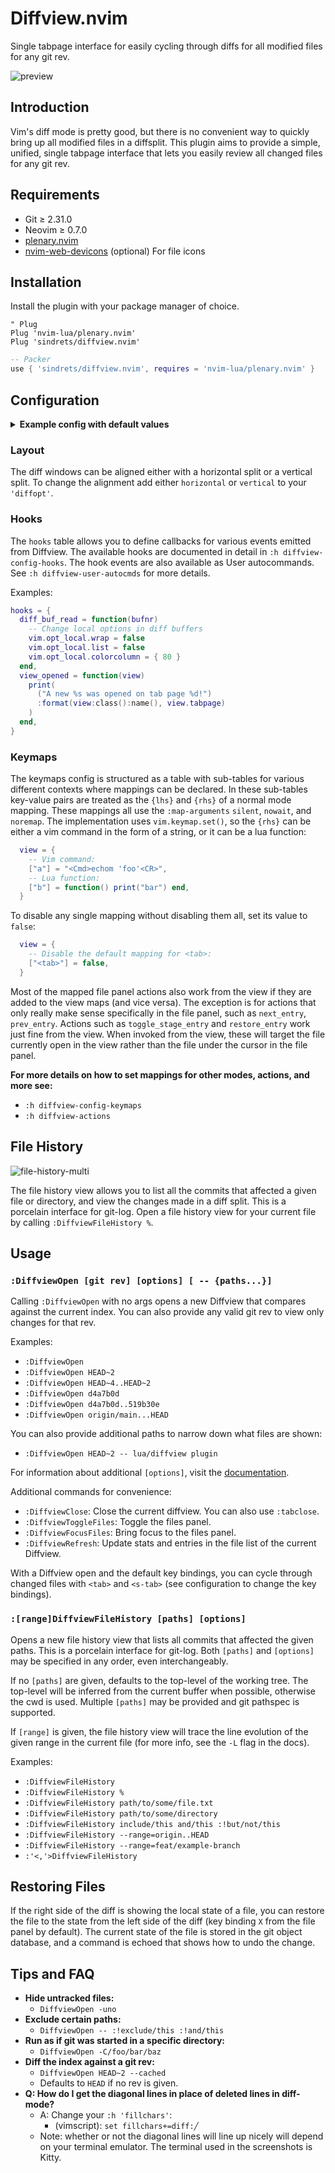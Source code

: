 # Diffview.nvim

Single tabpage interface for easily cycling through diffs for all modified files
for any git rev.

![preview](https://user-images.githubusercontent.com/2786478/131269942-e34100dd-cbb9-48fe-af31-6e518ce06e9e.png)


## Introduction

Vim's diff mode is pretty good, but there is no convenient way to quickly bring
up all modified files in a diffsplit. This plugin aims to provide a simple,
unified, single tabpage interface that lets you easily review all changed files
for any git rev.

## Requirements

- Git ≥ 2.31.0
- Neovim ≥ 0.7.0
- [plenary.nvim](https://github.com/nvim-lua/plenary.nvim)
- [nvim-web-devicons](https://github.com/kyazdani42/nvim-web-devicons) (optional) For file icons

## Installation

Install the plugin with your package manager of choice.

```vim
" Plug
Plug 'nvim-lua/plenary.nvim'
Plug 'sindrets/diffview.nvim'
```

```lua
-- Packer
use { 'sindrets/diffview.nvim', requires = 'nvim-lua/plenary.nvim' }
```

## Configuration

<p>
<details>
<summary style='cursor: pointer'><b>Example config with default values</b></summary>

```lua
-- Lua
local actions = require("diffview.actions")

require("diffview").setup({
  diff_binaries = false,    -- Show diffs for binaries
  enhanced_diff_hl = false, -- See ':h diffview-config-enhanced_diff_hl'
  git_cmd = { "git" },      -- The git executable followed by default args.
  use_icons = true,         -- Requires nvim-web-devicons
  icons = {                 -- Only applies when use_icons is true.
    folder_closed = "",
    folder_open = "",
  },
  signs = {
    fold_closed = "",
    fold_open = "",
  },
  file_panel = {
    listing_style = "tree",             -- One of 'list' or 'tree'
    tree_options = {                    -- Only applies when listing_style is 'tree'
      flatten_dirs = true,              -- Flatten dirs that only contain one single dir
      folder_statuses = "only_folded",  -- One of 'never', 'only_folded' or 'always'.
    },
    win_config = {                      -- See ':h diffview-config-win_config'
      position = "left",
      width = 35,
      winopts = {
        relativenumber = false,
        number = false,
        list = false,
        winfixwidth = true,
        winfixheight = true,
        foldenable = false,
        spell = false,
        wrap = false,
        signcolumn = "yes",
        colorcolumn = "",
        foldmethod = "manual",
        foldcolumn = "0",
        scrollbind = false,
        cursorbind = false,
        diff = false,
        cursorline = true,
        winhl = {
          "EndOfBuffer:DiffviewEndOfBuffer",
          "Normal:DiffviewNormal",
          "CursorLine:DiffviewCursorLine",
          "WinSeparator:DiffviewWinSeparator",
          "SignColumn:DiffviewNormal",
          "StatusLine:DiffviewStatusLine",
          "StatusLineNC:DiffviewStatuslineNC",
          opt = { method = "prepend" },
        },
      }
    },
  },
  file_history_panel = {
    log_options = {   -- See ':h diffview-config-log_options'
      single_file = {
        diff_merges = "combined",
      },
      multi_file = {
        diff_merges = "first-parent",
      },
    },
    win_config = {    -- See ':h diffview-config-win_config'
      position = "bottom",
      height = 16,
      winopts = {
        relativenumber = false,
        number = false,
        list = false,
        winfixwidth = true,
        winfixheight = true,
        foldenable = false,
        spell = false,
        wrap = false,
        signcolumn = "yes",
        colorcolumn = "",
        foldmethod = "manual",
        foldcolumn = "0",
        scrollbind = false,
        cursorbind = false,
        diff = false,
        cursorline = true,
        winhl = {
          "EndOfBuffer:DiffviewEndOfBuffer",
          "Normal:DiffviewNormal",
          "CursorLine:DiffviewCursorLine",
          "WinSeparator:DiffviewWinSeparator",
          "SignColumn:DiffviewNormal",
          "StatusLine:DiffviewStatusLine",
          "StatusLineNC:DiffviewStatuslineNC",
        },
      }
    },
  },
  commit_log_panel = {
    win_config = {
      winopts = {   -- See ':h diffview-config-win_config'
        relativenumber = false,
        number = false,
        list = false,
        winfixwidth = true,
        winfixheight = true,
        foldenable = false,
        spell = false,
        wrap = true,
        signcolumn = "yes",
        colorcolumn = "",
        foldmethod = "manual",
        foldcolumn = "0",
        scrollbind = false,
        cursorbind = false,
        diff = false,
        breakindent = true,
    },
  },
  default_args = {    -- Default args prepended to the arg-list for the listed commands
    DiffviewOpen = {},
    DiffviewFileHistory = {},
  },
  hooks = {},         -- See ':h diffview-config-hooks'
  keymaps = {
    disable_defaults = false, -- Disable the default keymaps
    view = {
      -- The `view` bindings are active in the diff buffers, only when the current
      -- tabpage is a Diffview.
      ["<tab>"]      = actions.select_next_entry, -- Open the diff for the next file
      ["<s-tab>"]    = actions.select_prev_entry, -- Open the diff for the previous file
      ["gf"]         = actions.goto_file,         -- Open the file in a new split in the previous tabpage
      ["<C-w><C-f>"] = actions.goto_file_split,   -- Open the file in a new split
      ["<C-w>gf"]    = actions.goto_file_tab,     -- Open the file in a new tabpage
      ["<leader>e"]  = actions.focus_files,       -- Bring focus to the files panel
      ["<leader>b"]  = actions.toggle_files,      -- Toggle the files panel.
    },
    file_panel = {
      ["j"]             = actions.next_entry,         -- Bring the cursor to the next file entry
      ["<down>"]        = actions.next_entry,
      ["k"]             = actions.prev_entry,         -- Bring the cursor to the previous file entry.
      ["<up>"]          = actions.prev_entry,
      ["<cr>"]          = actions.select_entry,       -- Open the diff for the selected entry.
      ["o"]             = actions.select_entry,
      ["<2-LeftMouse>"] = actions.select_entry,
      ["-"]             = actions.toggle_stage_entry, -- Stage / unstage the selected entry.
      ["S"]             = actions.stage_all,          -- Stage all entries.
      ["U"]             = actions.unstage_all,        -- Unstage all entries.
      ["X"]             = actions.restore_entry,      -- Restore entry to the state on the left side.
      ["R"]             = actions.refresh_files,      -- Update stats and entries in the file list.
      ["L"]             = actions.open_commit_log,    -- Open the commit log panel.
      ["<c-b>"]         = actions.scroll_view(-0.25), -- Scroll the view up
      ["<c-f>"]         = actions.scroll_view(0.25),  -- Scroll the view down
      ["<tab>"]         = actions.select_next_entry,
      ["<s-tab>"]       = actions.select_prev_entry,
      ["gf"]            = actions.goto_file,
      ["<C-w><C-f>"]    = actions.goto_file_split,
      ["<C-w>gf"]       = actions.goto_file_tab,
      ["i"]             = actions.listing_style,        -- Toggle between 'list' and 'tree' views
      ["f"]             = actions.toggle_flatten_dirs,  -- Flatten empty subdirectories in tree listing style.
      ["<leader>e"]     = actions.focus_files,
      ["<leader>b"]     = actions.toggle_files,
    },
    file_history_panel = {
      ["g!"]            = actions.options,          -- Open the option panel
      ["<C-A-d>"]       = actions.open_in_diffview, -- Open the entry under the cursor in a diffview
      ["y"]             = actions.copy_hash,        -- Copy the commit hash of the entry under the cursor
      ["L"]             = actions.open_commit_log,
      ["zR"]            = actions.open_all_folds,
      ["zM"]            = actions.close_all_folds,
      ["j"]             = actions.next_entry,
      ["<down>"]        = actions.next_entry,
      ["k"]             = actions.prev_entry,
      ["<up>"]          = actions.prev_entry,
      ["<cr>"]          = actions.select_entry,
      ["o"]             = actions.select_entry,
      ["<2-LeftMouse>"] = actions.select_entry,
      ["<c-b>"]         = actions.scroll_view(-0.25),
      ["<c-f>"]         = actions.scroll_view(0.25),
      ["<tab>"]         = actions.select_next_entry,
      ["<s-tab>"]       = actions.select_prev_entry,
      ["gf"]            = actions.goto_file,
      ["<C-w><C-f>"]    = actions.goto_file_split,
      ["<C-w>gf"]       = actions.goto_file_tab,
      ["<leader>e"]     = actions.focus_files,
      ["<leader>b"]     = actions.toggle_files,
    },
    option_panel = {
      ["<tab>"] = actions.select_entry,
      ["q"]     = actions.close,
    },
  },
})
```

</details>
</p>

### Layout

The diff windows can be aligned either with a horizontal split or a vertical
split. To change the alignment add either `horizontal` or `vertical` to your
`'diffopt'`.

### Hooks

The `hooks` table allows you to define callbacks for various events emitted from
Diffview. The available hooks are documented in detail in
`:h diffview-config-hooks`. The hook events are also available as User
autocommands. See `:h diffview-user-autocmds` for more details.

Examples:

```lua
hooks = {
  diff_buf_read = function(bufnr)
    -- Change local options in diff buffers
    vim.opt_local.wrap = false
    vim.opt_local.list = false
    vim.opt_local.colorcolumn = { 80 }
  end,
  view_opened = function(view)
    print(
      ("A new %s was opened on tab page %d!")
      :format(view:class():name(), view.tabpage)
    )
  end,
}
```

### Keymaps

The keymaps config is structured as a table with sub-tables for various
different contexts where mappings can be declared. In these sub-tables
key-value pairs are treated as the `{lhs}` and `{rhs}` of a normal mode
mapping. These mappings all use the `:map-arguments` `silent`, `nowait`, and
`noremap`. The implementation uses `vim.keymap.set()`, so the `{rhs}` can be
either a vim command in the form of a string, or it can be a lua function:

```lua
  view = {
    -- Vim command:
    ["a"] = "<Cmd>echom 'foo'<CR>",
    -- Lua function:
    ["b"] = function() print("bar") end,
  }
```

To disable any single mapping without disabling them all, set its value to
`false`:

```lua
  view = {
    -- Disable the default mapping for <tab>:
    ["<tab>"] = false,
  }
```

Most of the mapped file panel actions also work from the view if they are added
to the view maps (and vice versa). The exception is for actions that only
really make sense specifically in the file panel, such as `next_entry`,
`prev_entry`. Actions such as `toggle_stage_entry` and `restore_entry` work
just fine from the view. When invoked from the view, these will target the file
currently open in the view rather than the file under the cursor in the file
panel.

**For more details on how to set mappings for other modes, actions, and more see:**
- `:h diffview-config-keymaps`
- `:h diffview-actions`

## File History

![file-history-multi](https://user-images.githubusercontent.com/2786478/131269782-f4184640-6d73-4226-b425-feccb5002dd0.png)

The file history view allows you to list all the commits that affected a given
file or directory, and view the changes made in a diff split. This is a
porcelain interface for git-log. Open a file history view for your current file
by calling `:DiffviewFileHistory %`.

## Usage

### `:DiffviewOpen [git rev] [options] [ -- {paths...}]`

Calling `:DiffviewOpen` with no args opens a new Diffview that compares against
the current index. You can also provide any valid git rev to view only changes
for that rev.

Examples:

- `:DiffviewOpen`
- `:DiffviewOpen HEAD~2`
- `:DiffviewOpen HEAD~4..HEAD~2`
- `:DiffviewOpen d4a7b0d`
- `:DiffviewOpen d4a7b0d..519b30e`
- `:DiffviewOpen origin/main...HEAD`

You can also provide additional paths to narrow down what files are shown:

- `:DiffviewOpen HEAD~2 -- lua/diffview plugin`

For information about additional `[options]`, visit the
[documentation](https://github.com/sindrets/diffview.nvim/blob/main/doc/diffview.txt).

Additional commands for convenience:

- `:DiffviewClose`: Close the current diffview. You can also use `:tabclose`.
- `:DiffviewToggleFiles`: Toggle the files panel.
- `:DiffviewFocusFiles`: Bring focus to the files panel.
- `:DiffviewRefresh`: Update stats and entries in the file list of the current
  Diffview.

With a Diffview open and the default key bindings, you can cycle through changed
files with `<tab>` and `<s-tab>` (see configuration to change the key bindings).

### `:[range]DiffviewFileHistory [paths] [options]`

Opens a new file history view that lists all commits that affected the given
paths. This is a porcelain interface for git-log. Both `[paths]` and
`[options]` may be specified in any order, even interchangeably.

If no `[paths]` are given, defaults to the top-level of the working tree. The
top-level will be inferred from the current buffer when possible, otherwise the
cwd is used. Multiple `[paths]` may be provided and git pathspec is supported.

If `[range]` is given, the file history view will trace the line evolution of the
given range in the current file (for more info, see the `-L` flag in the docs).

Examples:

- `:DiffviewFileHistory`
- `:DiffviewFileHistory %`
- `:DiffviewFileHistory path/to/some/file.txt`
- `:DiffviewFileHistory path/to/some/directory`
- `:DiffviewFileHistory include/this and/this :!but/not/this`
- `:DiffviewFileHistory --range=origin..HEAD`
- `:DiffviewFileHistory --range=feat/example-branch`
- `:'<,'>DiffviewFileHistory`

## Restoring Files

If the right side of the diff is showing the local state of a file, you can
restore the file to the state from the left side of the diff (key binding `X`
from the file panel by default). The current state of the file is stored in the
git object database, and a command is echoed that shows how to undo the change.

## Tips and FAQ

- **Hide untracked files:**
  - `DiffviewOpen -uno`
- **Exclude certain paths:**
  - `DiffviewOpen -- :!exclude/this :!and/this`
- **Run as if git was started in a specific directory:**
  - `DiffviewOpen -C/foo/bar/baz`
- **Diff the index against a git rev:**
  - `DiffviewOpen HEAD~2 --cached`
  - Defaults to `HEAD` if no rev is given.
- **Q: How do I get the diagonal lines in place of deleted lines in
  diff-mode?**
  - A: Change your `:h 'fillchars'`:
    - (vimscript): `set fillchars+=diff:╱`
  - Note: whether or not the diagonal lines will line up nicely will depend on
    your terminal emulator. The terminal used in the screenshots is Kitty.
